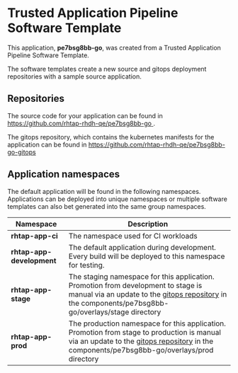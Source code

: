 # Trusted Application Pipeline Software Template

This application, **pe7bsg8bb-go**, was created from a Trusted Application Pipeline Software Template.

The software templates create a new source and gitops deployment repositories with a sample source application. 

## Repositories

The source code for your application can be found in [https://github.com/rhtap-rhdh-qe/pe7bsg8bb-go ](https://github.com/rhtap-rhdh-qe/pe7bsg8bb-go ).
 
The gitops repository, which contains the kubernetes manifests for the application can be found in 
[https://github.com/rhtap-rhdh-qe/pe7bsg8bb-go-gitops ](https://github.com/rhtap-rhdh-qe/pe7bsg8bb-go-gitops ) 

## Application namespaces 

The default application will be found in the following namespaces. Applications can be deployed into unique namespaces or multiple software templates can also bet generated into the same group namespaces.  

|  Namespace   |  Description   |  
| -------- | -------- |
| **rhtap-app-ci** | The namespace used for CI workloads |
| **rhtap-app-development** | The default application during development. Every build will be deployed to this namespace for testing. |
| **rhtap-app-stage** | The staging namespace for this application. Promotion from development to stage is manual via an update to the [gitops repository](https://github.com/rhtap-rhdh-qe/pe7bsg8bb-go-gitops ) in the components/pe7bsg8bb-go/overlays/stage directory |
| **rhtap-app-prod** | The production namespace for this application. Promotion from stage to production is manual via an update to the [gitops repository](https://github.com/rhtap-rhdh-qe/pe7bsg8bb-go-gitops ) in the components/pe7bsg8bb-go/overlays/prod directory |